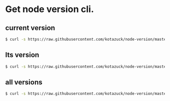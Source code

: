 # Get node version cli.

## current version

```sh
$ curl -s https://raw.githubusercontent.com/kotazuck/node-version/master/node-version.sh | sh -s -- current
```

## lts version

```sh
$ curl -s https://raw.githubusercontent.com/kotazuck/node-version/master/node-version.sh | sh -s -- lts
```

## all versions

```sh
$ curl -s https://raw.githubusercontent.com/kotazuck/node-version/master/node-version.sh | sh -s -- list
```

